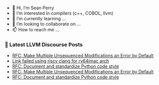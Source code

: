 - 👋 Hi, I’m Sean Perry
- 👀 I’m interested in compilers (c++, COBOL, llvm)
- 🌱 I’m currently learning ...
- 💞️ I’m looking to collaborate on ...
- 📫 How to reach me ...

<!---
s66perry/s66perry is a ✨ special ✨ repository because its `README.md` (this file) appears on your GitHub profile.
You can click the Preview link to take a look at your changes.
--->
### 📕 Latest LLVM Discourse Posts

<!-- DISCOURSE-LLVM:START -->
- [RFC: Make Multiple Unsequenced Modifications an Error by Default](https://discourse.llvm.org/t/rfc-make-multiple-unsequenced-modifications-an-error-by-default/68349#post_10)
- [Link failed using riscv clang for rv64imac arch](https://discourse.llvm.org/t/link-failed-using-riscv-clang-for-rv64imac-arch/68303#post_7)
- [RFC: Document and standardize Python code style](https://discourse.llvm.org/t/rfc-document-and-standardize-python-code-style/68257#post_13)
- [RFC: Make Multiple Unsequenced Modifications an Error by Default](https://discourse.llvm.org/t/rfc-make-multiple-unsequenced-modifications-an-error-by-default/68349#post_9)
- [RFC: Document and standardize Python code style](https://discourse.llvm.org/t/rfc-document-and-standardize-python-code-style/68257#post_12)
<!-- DISCOURSE-LLVM:END -->
